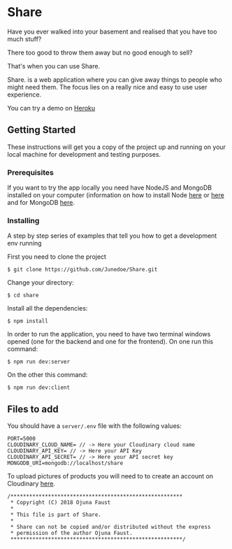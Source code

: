 # Share

Have you ever walked into your basement and realised that you have too much stuff?

There too good to throw them away but no good enough to sell?

That's when you can use Share.

Share. is a web application where you can give away things to people who might need them. The focus lies on a really nice and easy to use user experience.

You can try a demo on [Heroku](https://go-share.herokuapp.com)

## Getting Started

These instructions will get you a copy of the project up and running on your local machine for development and testing purposes.

### Prerequisites

If you want to try the app locally you need have NodeJS and MongoDB installed on your computer (information on how to install Node [here](https://nodejs.org/en/download/) or [here](https://github.com/creationix/nvm#installation) and for MongoDB [here](https://docs.mongodb.com/manual/administration/install-community/).

### Installing

A step by step series of examples that tell you how to get a development env running

First you need to clone the project

```
$ git clone https://github.com/Junedoe/Share.git
```

Change your directory:

```
$ cd share
```

Install all the dependencies:

```
$ npm install
```

In order to run the application, you need to have two terminal windows opened (one for the backend and one for the frontend). On one run this command:

```
$ npm run dev:server
```

On the other this command:

```
$ npm run dev:client
```

## Files to add

You should have a `server/.env` file with the following values:

```
PORT=5000
CLOUDINARY_CLOUD_NAME= // -> Here your Cloudinary cloud name
CLOUDINARY_API_KEY= // -> Here your API Key
CLOUDINARY_API_SECRET= // -> Here your API secret key
MONGODB_URI=mongodb://localhost/share
```

To upload pictures of products you will need to to create an account on Cloudinary [here](https://cloudinary.com/users/register/free).

```
/*******************************************************
 * Copyright (C) 2018 Ojuna Faust
 *
 * This file is part of Share.
 *
 * Share can not be copied and/or distributed without the express
 * permission of the author Ojuna Faust.
 *******************************************************/
```
